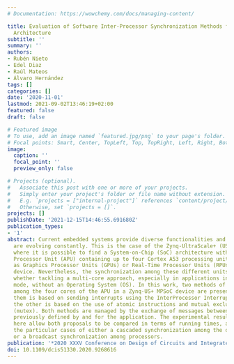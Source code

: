 ```yaml
---
# Documentation: https://wowchemy.com/docs/managing-content/

title: Evaluation of Software Inter-Processor Synchronization Methods for the Zynq-UltraScale+
  Architecture
subtitle: ''
summary: ''
authors:
- Rubén Nieto
- Edel Diaz
- Raúl Mateos
- Álvaro Hernández
tags: []
categories: []
date: '2020-11-01'
lastmod: 2021-09-02T13:46:19+02:00
featured: false
draft: false

# Featured image
# To use, add an image named `featured.jpg/png` to your page's folder.
# Focal points: Smart, Center, TopLeft, Top, TopRight, Left, Right, BottomLeft, Bottom, BottomRight.
image:
  caption: ''
  focal_point: ''
  preview_only: false

# Projects (optional).
#   Associate this post with one or more of your projects.
#   Simply enter your project's folder or file name without extension.
#   E.g. `projects = ["internal-project"]` references `content/project/deep-learning/index.md`.
#   Otherwise, set `projects = []`.
projects: []
publishDate: '2021-12-15T14:46:55.691680Z'
publication_types:
- '1'
abstract: Current embedded systems provide diverse functionalities and their features
  are evolving constantly. This is the case of the Zynq-UltraScale+ (US+) MPSoC family,
  where it is possible to find a System-on-Chip (SoC) architecture with an Application
  Processor Unit (APU) containing up to four Cortex A53 processing units, as well
  as Graphics Processor Units (GPUs) or Real-Time Processor Units (RPUs) in the same
  device. Nevertheless, the synchronization among these different units is crucial
  whether tackling a multi-core approach, especially in applications in standalone
  mode, without an Operating System (OS). In this work, two methods of synchronization
  among the four cores of the APU in a Zynq-US+ MPSoC device are presented. One of
  them is based on sending interrupts using the InterProcessor Interrupt (IPI), whereas
  the other is based on the use of atomic instructions and mutual exclusion variables
  (mutex). Both methods are managed by the exchange of messages between the processors,
  previously defined by and for the application. The experimental results presented
  here allow both proposals to be compared in terms of running times, also considering
  the particular cases of either a cascaded synchronization among the different cores
  or a broadcast synchronization among processors.
publication: '*2020 XXXV Conference on Design of Circuits and Integrated Systems (DCIS)*'
doi: 10.1109/dcis51330.2020.9268616
---
```

